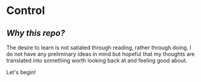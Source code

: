 # Control
<h2><i> Why this repo? </i></h2>

<p>The desire to learn is not satiated through reading, rather through doing. I do not have any preliminary ideas in mind but hopeful that my thoughts are translated into something worth looking back at and feeling good about.
<p>Let's begin!
